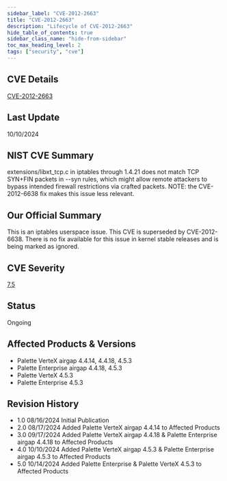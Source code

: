 ```yaml
---
sidebar_label: "CVE-2012-2663"
title: "CVE-2012-2663"
description: "Lifecycle of CVE-2012-2663"
hide_table_of_contents: true
sidebar_class_name: "hide-from-sidebar"
toc_max_heading_level: 2
tags: ["security", "cve"]
---
```


## CVE Details

[CVE-2012-2663](https://nvd.nist.gov/vuln/detail/CVE-2012-2663)

## Last Update

10/10/2024

## NIST CVE Summary

extensions/libxt_tcp.c in iptables through 1.4.21 does not match TCP SYN+FIN packets in --syn rules, which might allow
remote attackers to bypass intended firewall restrictions via crafted packets. NOTE: the CVE-2012-6638 fix makes this
issue less relevant.

## Our Official Summary

This is an iptables userspace issue. This CVE is superseded by CVE-2012-6638. There is no fix available for this issue
in kernel stable releases and is being marked as ignored.

## CVE Severity

[7.5](https://nvd.nist.gov/vuln/detail/CVE-2012-2663)

## Status

Ongoing

## Affected Products & Versions

- Palette VerteX airgap 4.4.14, 4.4.18, 4.5.3
- Palette Enterprise airgap 4.4.18, 4.5.3
- Palette VerteX 4.5.3
- Palette Enterprise 4.5.3 

## Revision History

- 1.0 08/16/2024 Initial Publication
- 2.0 08/17/2024 Added Palette VerteX airgap 4.4.14 to Affected Products
- 3.0 09/17/2024 Added Palette VerteX airgap 4.4.18 & Palette Enterprise airgap 4.4.18 to Affected Products
- 4.0 10/10/2024 Added Palette VerteX airgap 4.5.3 & Palette Enterprise airgap 4.5.3 to Affected Products
- 5.0 10/14/2024 Added Palette Enterprise & Palette VerteX 4.5.3 to Affected Products
